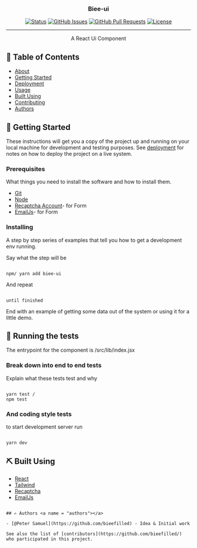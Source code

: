 <p align="center">
  <!-- <a href="" rel="noopener">
 <img width=200px height=200px src="https://i.imgur.com/6wj0hh6.jpg" alt="Project logo"></a> -->
</p>

<h3 align="center">Biee-ui</h3>

<div align="center">

[![Status](https://img.shields.io/badge/status-active-success.svg)]()
[![GitHub Issues](https://img.shields.io/github/issues/bieefilled/library.svg)](https://github.com/bieefilled/library/issues)
[![GitHub Pull Requests](https://img.shields.io/github/issues-pr/bieefilled/library.svg)](https://github.com/bieefilled/library/pulls)
[![License](https://img.shields.io/badge/license-MIT-blue.svg)](/LICENSE)

</div>

---

<p align="center"> A React Ui Component
    <br>
</p>

## 📝 Table of Contents

- [About](#about)
- [Getting Started](#getting_started)
- [Deployment](#deployment)
- [Usage](#usage)
- [Built Using](#built_using)
- [Contributing](../CONTRIBUTING.md)
- [Authors](#authors)

<!-- ## 🧐 Overview <a name = "about"></a> -->

## 🏁 Getting Started <a name = "getting_started"></a>

These instructions will get you a copy of the project up and running on your local machine for development and testing purposes. See [deployment](#deployment) for notes on how to deploy the project on a live system.

### Prerequisites

What things you need to install the software and how to install them.

- [Git](https://www.mongodb.com/)
- [Node](https://Tailwind.com/)
- [Recaptcha Account](https://google.com/)- for Form  
- [EmailJs](https://EmailJs.com)- for Form

### Installing

A step by step series of examples that tell you how to get a development env running.

Say what the step will be

```

npm/ yarn add biee-ui

```

And repeat

```

until finished

```

End with an example of getting some data out of the system or using it for a little demo.

## 🔧 Running the tests <a name = "tests"></a>

The entrypoint for the component is /src/lib/index.jsx

### Break down into end to end tests

Explain what these tests test and why

```

yarn test /
npm test

```

### And coding style tests

to start development server run

```

yarn dev

```

<!-- ## 🎈 Usage <a name="usage"></a>

Add notes about how to use the system.

## 🚀 Deployment <a name = "deployment"></a>

Add additional notes about how to deploy this on a live system. -->

## ⛏️ Built Using <a name = "built_using"></a>

- [React](https://www.mongodb.com/)
- [Tailwind](https://Tailwind.com/)
- [Recaptcha](https://google.com/)
- [EmailJs](https://EmailJs.com)

```

## ✍️ Authors <a name = "authors"></a>

- [@Peter Samuel](https://github.com/bieefilled) - Idea & Initial work

See also the list of [contributors](https://github.com/bieefilled/) who participated in this project.
